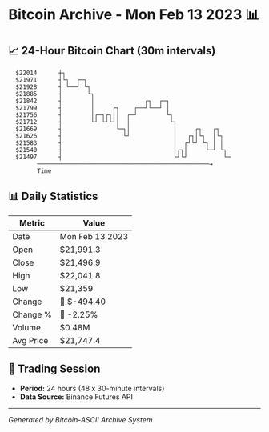 # Bitcoin Archive - Mon Feb 13 2023 📊

## 📈 24-Hour Bitcoin Chart (30m intervals)

```
  $22014      ┼┐                                               
  $21971      ┤└┐  ┌─┐                                         
  $21928      ┤ └──┘ └┐                                        
  $21885      ┤       └┐                                       
  $21842      ┤        │              ┌┐  ┌─┐                  
  $21799      ┤        │     ┌┐    ┌──┘└──┘ │                  
  $21756      ┤        │┌─┐┌┐││  ┌─┘        └┐                 
  $21712      ┤        └┘ └┘└┘│  │           └┐                
  $21669      ┤               └─┐│            │     ┌┐   ┌┐    
  $21626      ┤                 └┘            │   ┌┐│└┐  │└┐   
  $21583      ┤                               │  ┌┘└┘ └┐ │ │   
  $21540      ┤                               │┌┐│     └─┘ └┐  
  $21497      ┤                               └┘└┘          └─ 
        ────────────────────────────────────────────────→
        Time
```

## 📊 Daily Statistics

| Metric | Value |
|--------|-------|
| Date | Mon Feb 13 2023 |
| Open | $21,991.3 |
| Close | $21,496.9 |
| High | $22,041.8 |
| Low | $21,359 |
| Change | 🔴 $-494.40 |
| Change % | 🔴 -2.25% |
| Volume | $0.48M |
| Avg Price | $21,747.4 |

## 📅 Trading Session

- **Period:** 24 hours (48 x 30-minute intervals)
- **Data Source:** Binance Futures API

---
*Generated by Bitcoin-ASCII Archive System*
